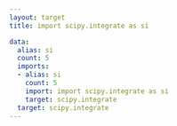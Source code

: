 ```yaml
---
layout: target
title: import scipy.integrate as si

data:
  alias: si
  count: 5
  imports:
  - alias: si
    count: 5
    import: import scipy.integrate as si
    target: scipy.integrate
  target: scipy.integrate
---
```

